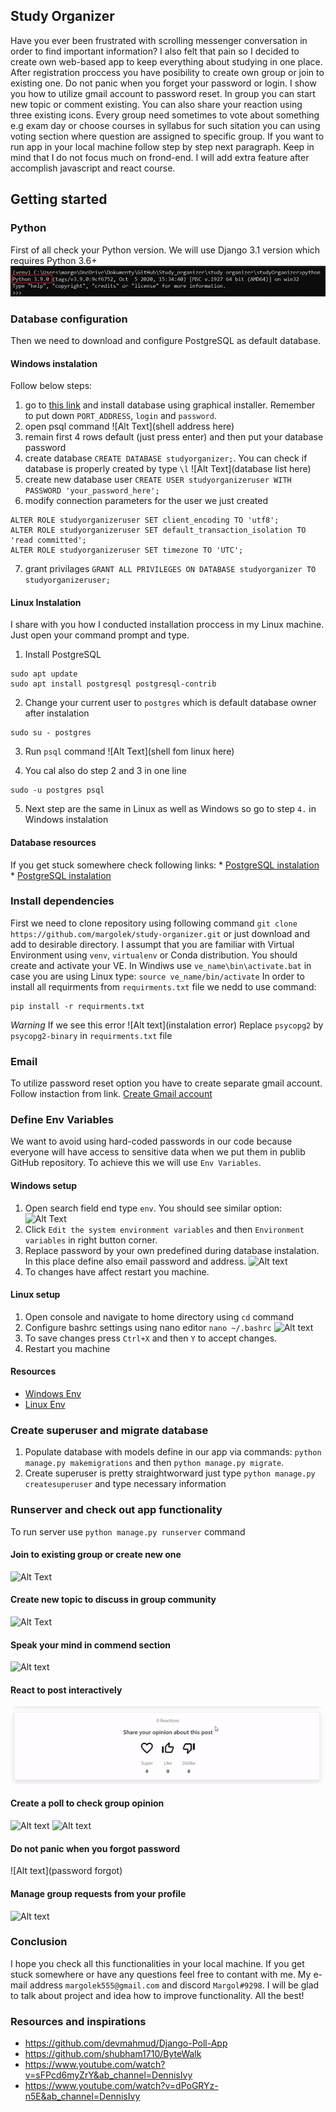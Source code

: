 ## Study Organizer

Have you ever been frustrated with scrolling messenger conversation in order to find important information? I also felt that
pain so I decided to create own web-based app to keep everything about studying in one place. After registration proccess you have posibility to create own group or join to existing one. Do not panic when you forget your password or login. I show you how to utilize gmail account to password reset. In group you can start new topic or comment existing. You can also share your reaction using three existing icons. Every group need sometimes to vote about something e.g exam day or choose courses in syllabus for such sitation you can using voting section where question are assigned to specific group. If you want to run app in your local machine follow step by step next paragraph. Keep in mind that I do not focus much on frond-end. I will add extra feature after accomplish javascript and react course.

## Getting started

### Python
First of all check your Python version. We will use Django 3.1 version which requires Python 3.6+
![Alt Text](https://github.com/margolek/study-organizer/blob/master/studyOrganizer/static/img/python.jpg)

### Database configuration
Then we need to download and configure PostgreSQL as default database. 
#### Windows instalation
Follow below steps:
 1. go to [this link](https://www.postgresql.org/download/windows/) and install database using graphical installer. Remember to put down `PORT_ADDRESS`, `login` and `password`.
 2. open psql command ![Alt Text](shell address here)
 3. remain first 4 rows default (just press enter) and then put your database password
 4. create database `CREATE DATABASE studyorganizer;`. You can check if database is properly created by type `\l`
 ![Alt Text](database list here)
 5. create new database user `CREATE USER studyorganizeruser WITH PASSWORD 'your_password_here';`
 6. modify connection parameters for the user we just created
 ```shell
 ALTER ROLE studyorganizeruser SET client_encoding TO 'utf8';
 ALTER ROLE studyorganizeruser SET default_transaction_isolation TO 'read committed';
 ALTER ROLE studyorganizeruser SET timezone TO 'UTC';

 ```
 7. grant privilages
 `GRANT ALL PRIVILEGES ON DATABASE studyorganizer TO studyorganizeruser;`

#### Linux Instalation
I share with you how I conducted installation proccess in my Linux machine. Just open your command prompt and type.
1. Install PostgreSQL
```shell
sudo apt update
sudo apt install postgresql postgresql-contrib
```
2. Change your current user to `postgres` which is default database owner after instalation
```shell
sudo su - postgres
```
3. Run `psql` command
![Alt Text](shell fom linux here)

4. You cal also do step 2 and 3 in one line 
```shell
sudo -u postgres psql
```
5. Next step are the same in Linux as well as Windows so go to step `4.` in Windows instalation

#### Database resources
If you get stuck somewhere check following links:
	* [PostgreSQL instalation](https://www.digitalocean.com/community/tutorials/how-to-install-postgresql-on-ubuntu-20-04-quickstart)
	* [PostgreSQL instalation](https://www.digitalocean.com/community/tutorials/how-to-use-postgresql-with-your-django-application-on-ubuntu-14-04)


### Install dependencies
First we need to clone repository using following command `git clone https://github.com/margolek/study-organizer.git` or just download and add to desirable directory. I assumpt that you are familiar with Virtual Environment using `venv`, `virtualenv` or Conda distribution. You should create and activate your VE. In Windiws use `ve_name\bin\activate.bat` in case you are using Linux type: `source ve_name/bin/activate` In order to install all requirments from `requirments.txt` file we nedd to use command:
```shell
pip install -r requirments.txt
```
*Warning* If we see this error
![Alt text](instalation error)
Replace `psycopg2` by `psycopg2-binary` in `requirments.txt` file

### Email
To utilize password reset option you have to create separate gmail account. Follow instaction from link. [Create Gmail account](https://accounts.google.com/signup/v2/webcreateaccount?hl=en&flowName=GlifWebSignIn&flowEntry=SignUp)

### Define Env Variables
We want to avoid using hard-coded passwords in our code because everyone will have access to sensitive data when we put them in publib GitHub repository. To achieve this we will use `Env Variables`.

#### Windows setup
 1. Open search field end type `env`. You should see similar option:
 ![Alt Text](env)
 2. Click `Edit the system environment variables` and then `Environment variables` in right button corner.
 3. Replace password by your own predefined during database instalation. In this place define also email password and address.
 ![Alt text](env_password)
 4. To changes have affect restart you machine.

#### Linux setup
 1. Open console and navigate to home directory using `cd` command
 2. Configure bashrc settings using nano editor `nano ~/.bashrc`
 ![Alt text](bashrc)
 3. To save changes press `Ctrl+X` and then `Y` to  accept changes.
 4. Restart you machine

#### Resources
* [Windows Env](https://www.youtube.com/watch?v=IolxqkL7cD8&ab_channel=CoreySchafer)
* [Linux Env](https://www.youtube.com/watch?v=5iWhQWVXosU&ab_channel=CoreySchafer)

### Create superuser and migrate database
 1. Populate database with models define in our app via commands: `python manage.py makemigrations` and then `python manage.py migrate`.
 2. Create superuser is pretty straightworward just type `python manage.py createsuperuser` and type necessary information

### Runserver and check out app functionality
To run server use `python manage.py runserver` command

#### Join to existing group or create new one
![Alt Text](group_list)
#### Create new topic to discuss in group community
![Alt Text](group_topic) 
#### Speak your mind in commend section
![Alt text](comments)
#### React to post interactively
![Alt Text](https://github.com/margolek/study-organizer/blob/master/studyOrganizer/static/gif/ezgif.com-gif-maker.gif)
#### Create a poll to check group opinion
![Alt text](poll1)
![Alt text](poll2)
#### Do not panic when you forgot password
![Alt text](password forgot)
#### Manage group requests from your profile
![Alt text](requests)

### Conclusion
I hope you check all this functionalities in your local machine. If you get stuck somewhere or have any questions feel free to contant with me. My e-mail address `margolek555@gmail.com` and discord `Margol#9298`. I will be glad to talk about project and idea how to improve functionality. All the best!

### Resources and inspirations
* https://github.com/devmahmud/Django-Poll-App
* https://github.com/shubham1710/ByteWalk
* https://www.youtube.com/watch?v=sFPcd6myZrY&ab_channel=DennisIvy
* https://www.youtube.com/watch?v=dPoGRYz-n5E&ab_channel=DennisIvy




